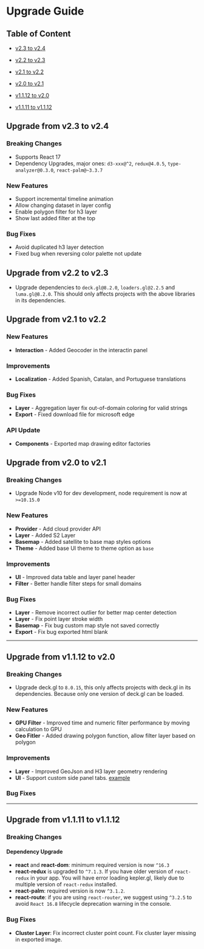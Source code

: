 # Upgrade Guide

## Table of Content
- [v2.3 to v2.4](#upgrade-from-v23-to-v24)

- [v2.2 to v2.3](#upgrade-from-v22-to-v23)
- [v2.1 to v2.2](#upgrade-from-v21-to-v22)
- [v2.0 to v2.1](#upgrade-from-v20-to-v21)
- [v1.1.12 to v2.0](#upgrade-from-v1112-to-v20)
- [v1.1.11 to v1.1.12](#upgrade-from-v1111-to-v1112)

## Upgrade from v2.3 to v2.4

### Breaking Changes
- Supports React 17
- Dependency Upgrades, major ones: `d3-xxx@^2`, `redux@4.0.5`, `type-analyzer@0.3.0`, `react-palm@~3.3.7`

### New Features
- Support incremental timeline animation 
- Allow changing dataset in layer config
- Enable polygon filter for h3 layer
- Show last added filter at the top

### Bug Fixes
- Avoid duplicated h3 layer detection
- Fixed bug when reversing color palette not update
## Upgrade from v2.2 to v2.3
- Upgrade dependencies to `deck.gl@8.2.0`, `loaders.gl@2.2.5` and `luma.gl@8.2.0`. This should only affects projects with the above libraries in its dependencies.

## Upgrade from v2.1 to v2.2
### New Features
- __Interaction__  - Added Geocoder in the interactin panel

### Improvements
- __Localization__ - Added Spanish, Catalan, and Portuguese translations

### Bug Fixes
- __Layer__ - Aggregation layer fix out-of-domain coloring for valid strings
- __Export__ - Fixed download file for microsoft edge

### API Update
- __Components__ - Exported map drawing editor factories

## Upgrade from v2.0 to v2.1
### Breaking Changes
- Upgrade Node v10 for dev development, node requirement is now at `>=10.15.0`

### New Features
- __Provider__  - Add cloud provider API 
- __Layer__ - Added S2 Layer
- __Basemap__ - Added satellite to base map styles options
- __Theme__ - Added base UI theme to theme option as `base`

### Improvements
- __UI__ - Improved data table and layer panel header
- __Filter__ - Better handle filter steps for small domains

### Bug Fixes
- __Layer__ - Remove incorrect outlier for better map center detection
- __Layer__ - Fix point layer stroke width
- __Basemap__ - Fix bug custom map style not saved correctly 
- __Export__ - Fix bug exported html blank

-----
## Upgrade from v1.1.12 to v2.0

### Breaking Changes
- Upgrade deck.gl to `8.0.15`, this only affects projects with deck.gl in its dependencies. Because only one version of deck.gl can be loaded.

### New Features
- __GPU Filter__  - Improved time and numeric filter performance by moving calculation to GPU
- __Geo Fitler__ - Added drawing polygon function, allow filter layer based on polygon

### Improvements
- __Layer__ - Improved GeoJson and H3 layer geometry rendering
- __UI__ - Support custom side panel tabs. [example](https://github.com/keplergl/kepler.gl/tree/master/examples/replace-component)

### Bug Fixes


-----
## Upgrade from v1.1.11 to v1.1.12

### Breaking Changes

#### Dependency Upgrade
- __react__ and __react-dom__: minimum required version is now `^16.3`
- __react-redux__ is upgraded to `^7.1.3`. If you have older version of `react-redux` in your app. You will have error loading kepler.gl, likely due to multiple version of `react-redux` installed.
- __react-palm__: required version is now `^3.1.2`.
- __react-route__: if you are using `react-router`, we suggest using `^3.2.5` to avoid `React 16.8` lifecycle deprecation warning in the console.


### Bug Fixes
- __Cluster Layer__: Fix incorrect cluster point count. Fix cluster layer missing in exported image.
